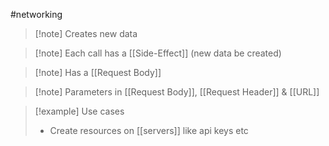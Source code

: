 #networking 
>[!note] Creates new data

>[!note] Each call has a [[Side-Effect]] (new data be created)

>[!note] Has a [[Request Body]]

>[!note] Parameters in [[Request Body]], [[Request Header]] & [[URL]]


>[!example] Use cases
>- Create resources on [[servers]] like api keys etc